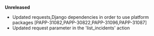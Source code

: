 **Unreleased**
* Updated requests,Django dependencies in order to use platform packages [PAPP-31082,PAPP-30822,PAPP-31096,PAPP-31087]
* Updated request parameter in the 'list_incidents' action
